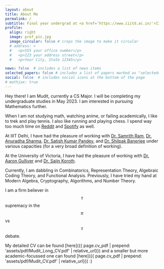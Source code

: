 ```yaml
---
layout: about
title: About Me
permalink: /
subtitle: Final year undergrad at <a href='https://www.iiitd.ac.in/'>IIIT Delhi</a>
profile:
  align: right
  image: prof_pic.jpg
  image_circular: false # crops the image to make it circular
  # address: >
  #   <p>555 your office number</p>
  #   <p>123 your address street</p>
  #   <p>Your City, State 12345</p>

news: false  # includes a list of news items
selected_papers: false # includes a list of papers marked as "selected={true}"
social: false  # includes social icons at the bottom of the page
# mathjax: true
---
```


Hey there! I am Mudit, currently a CS Major. I will be completing my undergraduate studies in May 2023. I am interested in pursuing Mathematics further.

When I am not studying math, watching anime, or failing academically, I like to trek and play tennis. I also like running and playing chess. I spend way too much time on [Reddit](https://www.reddit.com/r/mathmemes/) and [Spotify](https://open.spotify.com/album/7e4oUmqbUx0NV43JjmlxRZ) as well.

At IIIT Delhi, I have had the pleasure of working with [Dr. Samrith Ram](https://sites.google.com/site/samrithram/home), [Dr. Anuradha Sharma](https://www.anuradhasharma.info/), [Dr. Satish Kumar Pandey](http://noncommutative.space/), and [Dr. Shilpak Banerjee](https://sites.google.com/view/shilpakbanerjee/home) under various capacities (for a very broad definition of working). 

At the University of Victoria, I have had the pleasure of working with [Dr. Aaron Gulliver](https://www.ece.uvic.ca/~agullive/) and [Dr. Sajin Koroth](https://web.uvic.ca/~skoroth/).

Currently, I am dabbling in Combinatorics, Representation Theory, Algebraic Coding Theory, and Functional Analysis. Previously, I have tried my hand at Modern Algebra, Cryptography, Algorithms, and Number Theory.

I am a firm believer in $$\tau$$ supremacy in the $$\pi$$ vs $$\tau$$ debate.

My detailed CV can be found [here]({{ page.cv_pdf | prepend: 'assets/pdf/Mudit_Long_CV.pdf' | relative_url}}) and a smaller but more academic-focussed one can found [here]({{ page.cv_pdf | prepend: 'assets/pdf/Mudit_CV.pdf' | relative_url}}) :)
